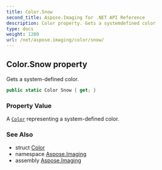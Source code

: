 ```yaml
---
title: Color.Snow
second_title: Aspose.Imaging for .NET API Reference
description: Color property. Gets a systemdefined color
type: docs
weight: 1280
url: /net/aspose.imaging/color/snow/
---
```

## Color.Snow property

Gets a system-defined color.

```csharp
public static Color Snow { get; }
```

### Property Value

A [`Color`](../) representing a system-defined color.

### See Also

* struct [Color](../)
* namespace [Aspose.Imaging](../../color/)
* assembly [Aspose.Imaging](../../../)


